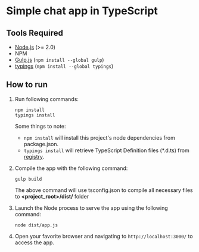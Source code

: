 # Simple chat app in TypeScript


## Tools Required
* [Node.js](https://nodejs.org/) (>= 2.0)
* NPM
* [Gulp.js](http://gulpjs.com/) (```npm install --global gulp```)
* [typings](https://github.com/typings/typings) (```npm install --global typings```)

## How to run
1. Run following commands:
   ```
   npm install
   typings install
   ```
   
   Some things to note:
   * ```npm install``` will install this project's node dependencies from package.json.
   * ```typings install``` will retrieve TypeScript Definition files (*.d.ts) from [registry](https://github.com/typings/registry).
2. Compile the app with the following command:
   ```
   gulp build
   ```
   The above command will use tsconfig.json to compile all necessary files to **<project_root>/dist/** folder
3. Launch the Node process to serve the app using the following command:
   ```
   node dist/app.js
   ```
4. Open your favorite browser and navigating to ```http://localhost:3000/``` to access the app.
